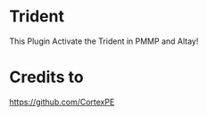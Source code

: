 # Trident
This Plugin Activate the Trident in PMMP and Altay!

# Credits to
https://github.com/CortexPE
